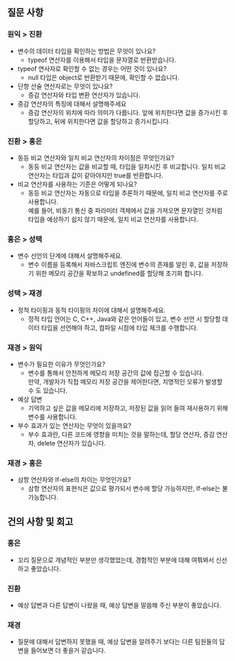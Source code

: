 ## 질문 사항

### 원익 > 진환

-   변수의 데이터 타입을 확인하는 방법은 무엇이 있나요?
    -   typeof 연산자를 이용해서 타입을 문자열로 반환받습니다.
-   typeof 연사자로 확인할 수 없는 경우는 어떤 것이 있나요?
    -   null 타입은 object로 반환받기 때문에, 확인할 수 없습니다.
-   단항 산술 연산자로는 무엇이 있나요?
    -   증감 연산자와 타입 변환 연산자가 있습니다.
-   증감 연산자의 특징에 대해서 설명해주세요
    -   증감 연산자의 위치에 따라 의미가 다릅니다.
        앞에 위치한다면 값을 증가시킨 후 할당하고, 뒤에 위치한다면 값을 할당하고 증가시킵니다.

### 진환 > 홍은

-   동등 비교 연산자와 일치 비교 연산자의 차이점은 무엇인가요?
    -   동등 비교 연산자는 값을 비교할 때, 타입을 일치시킨 후 비교합니다. 일치 비교 연산자는 타입과 값이 같아야지만 true를 반환합니다.
-   비교 연산자를 사용하는 기준은 어떻게 되나요?
    -   동등 비교 연산자는 자동으로 타입을 추론하기 때문에, 일치 비교 연산자를 주로 사용합니다. <br> 예를 들어, 비동기 통신 중 파라미터 객체에서 값을 가져오면 문자열인 것처럼 타입을 예상하기 쉽지 않기 때문에, 일치 비교 연산자를 사용합니다.

### 홍은 > 성택

-   변수 선언의 단계에 대해서 설명해주세요.
    -   변수 이름을 등록해서 자바스크립트 엔진에 변수의 존재를 알린 후, 값을 저장하기 위한 메모리 공간을 확보하고 undefined를 할당해 초기화 합니다.

### 성택 > 재경

-   정적 타이핑과 동적 타이핑의 차이에 대해서 설명해주세요.
    -   정적 타입 언어는 C, C++, Java와 같은 언어들이 있고, 변수 선언 시 할당할 데이터 타입을 선언해야 하고, 컴파일 시점에 타입 체크를 수행합니다.

### 재경 > 원익

-   변수가 필요한 이유가 무엇인가요?
    -   변수를 통해서 안전하게 메모리 저장 공간의 값에 접근할 수 있습니다.
        <br>만약, 개발자가 직접 메모리 저장 공간을 제어한다면, 치명적인 오류가 발생할 수 도 있습니다.
-   예상 답변
    -   기억하고 싶은 값을 메모리에 저장하고, 저장된 값을 읽어 들여 재사용하기 위해 변수를 사용합니다.
-   부수 효과가 있는 연산자는 무엇이 있을까요?
    -   부수 효과란, 다른 코드에 영향을 미치는 것을 말하는데, 할당 연산자, 증감 연산자, delete 연산자가 있습니다.

### 재경 > 홍은

-   삼항 연산자와 If-else의 차이는 무엇인가요?
    -   삼항 연산자의 표현식은 값으로 평가되서 변수에 할당 가능하지만, If-else는 불가능합니다.

## 건의 사항 및 회고

### 홍은

-   꼬리 질문으로 개념적인 부분만 생각했었는데, 경험적인 부분에 대해 여쭤봐서 신선하고 좋았습니다.

### 진환

-   예상 답변과 다른 답변이 나왔을 때, 예상 답변을 말씀해 주신 부분이 좋았습니다.

### 재경

-   질문에 대해서 답변하지 못했을 때, 예상 답변을 알려주기 보다는 다른 팀원들의 답변을 들어보면 더 좋을거 같습니다.
